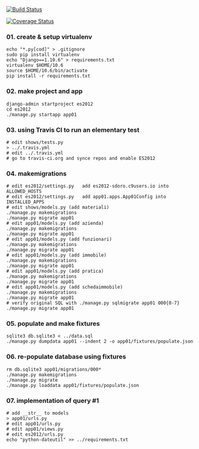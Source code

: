 
[![Build Status](https://travis-ci.org/sdoro/ES2012.svg?branch=master)](https://travis-ci.org/sdoro/ES2012)

[![Coverage Status](https://coveralls.io/repos/github/sdoro/ES2012/badge.svg?branch=master)](https://coveralls.io/github/sdoro/ES2012?branch=master)

### 01. create & setup virtualenv

    echo "*.py[cod]" > .gitignore
    sudo pip install virtualenv
    echo "Django==1.10.6" > requirements.txt
    virtualenv $HOME/10.6
    source $HOME/10.6/bin/activate
    pip install -r requirements.txt

### 02. make project and app

    django-admin startproject es2012
    cd es2012
    ./manage.py startapp app01

### 03. using Travis CI to run an elementary test

    # edit shows/tests.py
    > ../.travis.yml
    # edit ../.travis.yml
    # go to travis-ci.org and synce repos and enable ES2012

### 04. makemigrations

    # edit es2012/settings.py   add es2012-sdoro.c9users.io into ALLOWED_HOSTS
    # edit es2012/settings.py   add app01.apps.App01Config into INSTALLED_APPS
    # edit shows/models.py (add materiali)
    ./manage.py makemigrations
    ./manage.py migrate app01
    # edit app01/models.py (add azienda)
    ./manage.py makemigrations
    ./manage.py migrate app01
    # edit app01/models.py (add funzionari)
    ./manage.py makemigrations
    ./manage.py migrate app01
    # edit app01/models.py (add immobile)
    ./manage.py makemigrations
    ./manage.py migrate app01
    # edit app01/models.py (add pratica)
    ./manage.py makemigrations
    ./manage.py migrate app01
    # edit app01/models.py (add schedaimmobile)
    ./manage.py makemigrations
    ./manage.py migrate app01
    # verify original SQL with ./manage.py sqlmigrate app01 000{0-7}
    ./manage.py migrate app01

### 05. populate and make fixtures

    sqlite3 db.sqlite3 < ../data.sql 
    ./manage.py dumpdata app01 --indent 2 -o app01/fixtures/populate.json

### 06. re-populate database using fixtures

    rm db.sqlite3 app01/migrations/000*
    ./manage.py makemigrations
    ./manage.py migrate
    ./manage.py loaddata app01/fixtures/populate.json 

### 07. implementation of query #1

    # add __str__ to models
    > app01/urls.py
    # edit app01/urls.py
    # edit app01/views.py
    # edit es2012/urls.py
    echo "python-dateutil" >> ../requirements.txt
